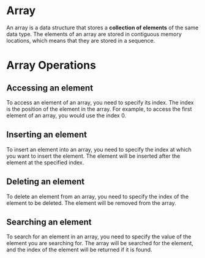 # Array

An array is a data structure that stores a **collection of elements** of the same data type. The elements of an array are stored in contiguous memory locations, which means that they are stored in a sequence.

# Array Operations

## Accessing an element

To access an element of an array, you need to specify its index. The index is the position of the element in the array. For example, to access the first element of an array, you would use the index 0.

## Inserting an element

To insert an element into an array, you need to specify the index at which you want to insert the element. The element will be inserted after the element at the specified index.

## Deleting an element

To delete an element from an array, you need to specify the index of the element to be deleted. The element will be removed from the array.

## Searching an element

To search for an element in an array, you need to specify the value of the element you are searching for. The array will be searched for the element, and the index of the element will be returned if it is found.
